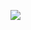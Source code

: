 ![](https://www.plantuml.com/plantuml/png/VP91IWCn58RtSuh7k56XWXUG5br9nMh1ZRXu9c_Qs3GPaamHP42FuWtS22gCPqXlP6eQjSFKHI3vypto_--bRnqQLyrb9gbmu3GOCPawuC8GSqAhB5EQ4-JZUU3AgLQKmqC64DNpCGmKDrhmg084IXJ87EJx1rZEO7Tz3zPLNEYzn05S-sV_wflba_zSFlh6l_bt2C97EBpuvkQRghFLgdzCa5cGWPt3beUXKDLzr99wejcCpEzhXS5va4T6tuLWSAoLGw7-4gboK9PIC5o5xyOIU8eBX2iHseSIpf1D0xZ1jTh195eBLbU64HH2aiqJ6wEsToaAEhn5IrrkEgXraqRQkecXySMmxOadChya6NEculyDrPipsJhXNkzeMzvEELPqkUcJuk5pVW40)
